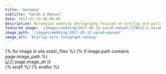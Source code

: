 ```yaml
---
title: 'Germany'
subtitle: 'Sarah & Manuel'
date: 2017-07-29 00:00:00
description: Norwegian wedding photography focused on bryllup and portrait photography. 
featured_image: '/images/wedding/2017-05-12-sarah-manuel/170512-L-Sarah&Manuel-033.jpg'
image_path: '/images/wedding/2017-05-12-sarah-manuel'
image_alt: 'bryllup oslo fotograph norway'
---
```


<!-- > “Cherry blossoms, the symbolic flower of the spring.” -->

<!-- DO NOT EDIT BELOW -->
<div class="image-wrap" >
{% for image in site.static_files %}
    {% if image.path contains page.image_path %}
        <div class="image-wrap" >
        <img src="{{ site.baseurl }}{{ image.path }}" alt="{{ page.image_alt }}" />
        </div>
    {% endif %}
{% endfor %}
